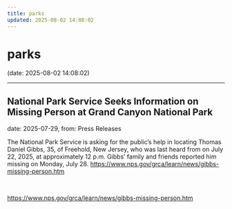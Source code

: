 ```yaml
---
title: parks
updated: 2025-08-02 14:08:02
---
```


# parks

(date: 2025-08-02 14:08:02)

---

## National Park Service Seeks Information on Missing Person at Grand Canyon National Park

date: 2025-07-29, from: Press Releases

The National Park Service is asking for the public’s help in locating Thomas Daniel Gibbs, 35, of Freehold, New Jersey, who was last heard from on July 22, 2025, at approximately 12 p.m. Gibbs’ family and friends reported him missing on Monday, July 28. https://www.nps.gov/grca/learn/news/gibbs-missing-person.htm 

<br> 

<https://www.nps.gov/grca/learn/news/gibbs-missing-person.htm>

